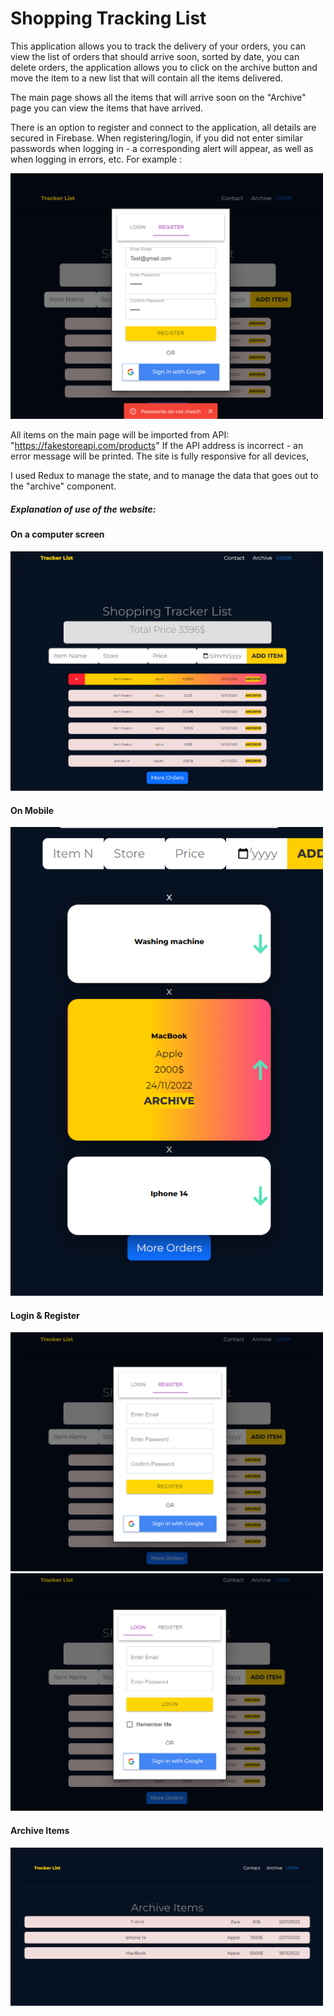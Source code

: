 # Shopping Tracking List

This application allows you to track the delivery of your orders, you can view the list of orders that should arrive soon, sorted by date, you can delete orders, the application allows you to click on the archive button and move the item to a new list that will contain all the items delivered.

The main page shows all the items that will arrive soon on the "Archive" page you can view the items that have arrived.

There is an option to register and connect to the application, all details are secured in Firebase.
When registering/login, if you did not enter similar passwords when logging in - a corresponding alert will appear, as well as when logging in errors, etc.
For example :

<img src='./src/assets/6.png' width="500" />

All items on the main page will be imported from API: "https://fakestoreapi.com/products"
If the API address is incorrect - an error message will be printed.
The site is fully responsive for all devices,

I used Redux to manage the state, and to manage the data that goes out to the "archive" component.

##### Explanation of use of the website:

#### On a computer screen

<img src='./src/assets/2.png' width="500" />

#### On Mobile

<img src='./src/assets/1.png' width="500"/>

#### Login & Register

<img src='./src/assets/3.png' width="500"/>

<img src='./src/assets/4.png' width="500"/>

#### Archive Items

<img src='./src/assets/5.png' width="500"/>
